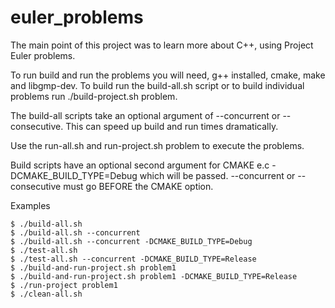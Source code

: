 # euler_problems

The main point of this project was to learn more about C++, using Project Euler problems.

To run build and run the problems you will need, g++ installed, cmake, make and libgmp-dev. To build run the build-all.sh script or to build individual problems run ./build-project.sh problem<xx>.

The build-all scripts take an optional argument of --concurrent or --consecutive. This can speed up build and run times dramatically.

Use the run-all.sh and run-project.sh problem<xx> to execute the problems.

Build scripts have an optional second argument for CMAKE e.c -DCMAKE_BUILD_TYPE=Debug which will be passed. --concurrent or --consecutive must go BEFORE the CMAKE option.

Examples

    $ ./build-all.sh
    $ ./build-all.sh --concurrent
    $ ./build-all.sh --concurrent -DCMAKE_BUILD_TYPE=Debug
    $ ./test-all.sh 
    $ ./test-all.sh --concurrent -DCMAKE_BUILD_TYPE=Release
    $ ./build-and-run-project.sh problem1
    $ ./build-and-run-project.sh problem1 -DCMAKE_BUILD_TYPE=Release
    $ ./run-project problem1
    $ ./clean-all.sh
